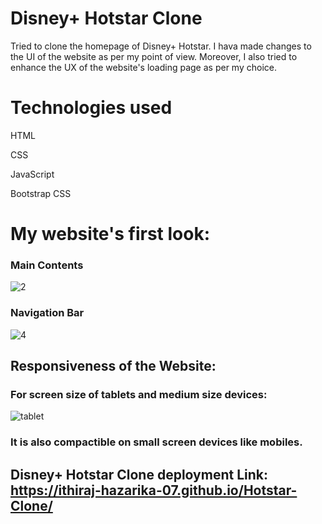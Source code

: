 # Disney+ Hotstar Clone
Tried to clone the homepage of Disney+ Hotstar. I hava made changes to the UI of the website as per my point of view. Moreover, I also tried to enhance the UX of the website's loading page as per my choice. 
# Technologies used
HTML

CSS 

JavaScript

Bootstrap CSS
# My website's first look:
### Main Contents 
![2](https://github.com/ithiraj-hazarika-07/Hotstar-Clone/assets/111444971/5d465354-ed09-45d1-b9be-9657e43e9c04)
### Navigation Bar 
![4](https://github.com/ithiraj-hazarika-07/Hotstar-Clone/assets/111444971/93614b4d-3647-4d2e-838b-d6d2fa1a47f6)
## Responsiveness of the Website: 
### For screen size of tablets and medium size devices:
![tablet](https://github.com/ithiraj-hazarika-07/Hotstar-Clone/assets/111444971/93c79e39-1bac-4f00-a75f-a1da2c64eeff)
### It is also compactible on small screen devices like mobiles.

## Disney+ Hotstar Clone deployment Link: https://ithiraj-hazarika-07.github.io/Hotstar-Clone/
